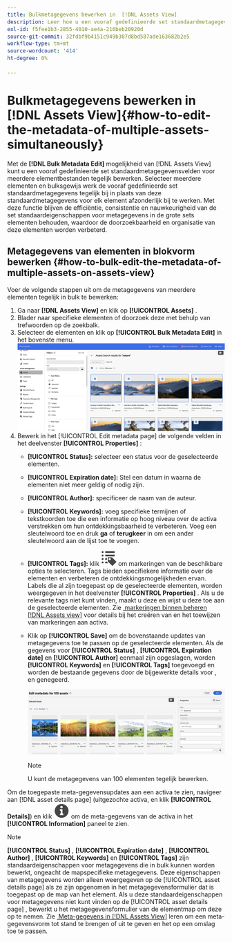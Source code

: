 ```yaml
---
title: Bulkmetagegevens bewerken in  [!DNL Assets View]
description: Leer hoe u een vooraf gedefinieerde set standaardmetagegevensvelden kunt bijwerken voor meerdere middelen die beschikbaar zijn op de [!DNL !] Assets View&rbrack; tegelijkertijd.
exl-id: f5fee1b3-2855-4010-ae4a-216beb20920d
source-git-commit: 32fdbf9b4151c949b307d8bd587ade163682b2e5
workflow-type: tm+mt
source-wordcount: '414'
ht-degree: 0%

---
```


# Bulkmetagegevens bewerken in [!DNL Assets View]{#how-to-edit-the-metadata-of-multiple-assets-simultaneously}

Met de **[!DNL Bulk Metadata Edit]** mogelijkheid van [!DNL Assets View] kunt u een vooraf gedefinieerde set standaardmetagegevensvelden voor meerdere elementbestanden tegelijk bewerken. Selecteer meerdere elementen en bulksgewijs werk de vooraf gedefinieerde set standaardmetagegevens tegelijk bij in plaats van deze standaardmetagegevens voor elk element afzonderlijk bij te werken. Met deze functie blijven de efficiëntie, consistentie en nauwkeurigheid van de set standaardeigenschappen voor metagegevens in de grote sets elementen behouden, waardoor de doorzoekbaarheid en organisatie van deze elementen worden verbeterd.

## Metagegevens van elementen in blokvorm bewerken {#how-to-bulk-edit-the-metadata-of-multiple-assets-on-assets-view}

Voer de volgende stappen uit om de metagegevens van meerdere elementen tegelijk in bulk te bewerken:

1. Ga naar **[!DNL Assets View]** en klik op **[!UICONTROL Assets]** .
1. Blader naar specifieke elementen of doorzoek deze met behulp van trefwoorden op de zoekbalk.
1. Selecteer de elementen en klik op **[!UICONTROL Bulk Metadata Edit]** in het bovenste menu.
   ![&#x200B; bulk-meta-gegeven-geef uit &#x200B;](/help/assets/assets/bulk-metadata-edit1.png)
1. Bewerk in het [!UICONTROL Edit metadata page] de volgende velden in het deelvenster **[!UICONTROL Properties]** :
   * **[!UICONTROL Status]:** selecteer een status voor de geselecteerde elementen.
   * **[!UICONTROL Expiration date]:** Stel een datum in waarna de elementen niet meer geldig of nodig zijn.
   * **[!UICONTROL Author]:** specificeer de naam van de auteur.
   * **[!UICONTROL Keywords]:** voeg specifieke termijnen of tekstkoorden toe die een informatie op hoog niveau over de activa verstrekken om hun ontdekkingsbaarheid te verbeteren. Voeg een sleutelwoord toe en druk **ga** of **terugkeer** in om een ander sleutelwoord aan de lijst toe te voegen.
   * **[!UICONTROL Tags]:** klik ![&#x200B; bulkmeta-gegevens uitgeven &#x200B;](/help/assets/assets/tags-icon.svg) om markeringen van de beschikbare opties te selecteren. Tags bieden specifiekere informatie over de elementen en verbeteren de ontdekkingsmogelijkheden ervan. Labels die al zijn toegepast op de geselecteerde elementen, worden weergegeven in het deelvenster **[!UICONTROL Properties]** . Als u de relevante tags niet kunt vinden, maakt u deze en wijst u deze toe aan de geselecteerde elementen. Zie [&#x200B; markeringen binnen beheren  [!DNL Assets view]](/help/assets/tagging-management-assets-view.md) voor details bij het creëren van en het toewijzen van markeringen aan activa.
   * Klik op **[!UICONTROL Save]** om de bovenstaande updates van metagegevens toe te passen op de geselecteerde elementen. Als de gegevens voor **[!UICONTROL Status]** , **[!UICONTROL Expiration date]** en **[!UICONTROL Author]** eenmaal zijn opgeslagen, worden **[!UICONTROL Keywords]** en **[!UICONTROL Tags]** toegevoegd en worden de bestaande gegevens door de bijgewerkte details voor  ,  en  genegeerd.

     ![&#x200B; sparen-bulk-meta-gegeven-geef-eigenschappen uit &#x200B;](/help/assets/assets/save-bulk-metadata-edit-properties2.png)

     >[!NOTE]
     >
     >U kunt de metagegevens van 100 elementen tegelijk bewerken.

Om de toegepaste meta-gegevensupdates aan een activa te zien, navigeer aan [!DNL asset details page] (uitgezochte activa, en klik **[!UICONTROL Details]**) en klik ![&#x200B; bulkmeta-gegevens uitgeven &#x200B;](/help/assets/assets/info-icon-solid-black.svg) om de meta-gegevens van de activa in het **[!UICONTROL Information]** paneel te zien.

>[!NOTE]
>
>**[!UICONTROL Status]** , **[!UICONTROL Expiration date]** , **[!UICONTROL Author]** , **[!UICONTROL Keywords]** en **[!UICONTROL Tags]** zijn standaardeigenschappen voor metagegevens die in bulk kunnen worden bewerkt, ongeacht de mapspecifieke metagegevens. Deze eigenschappen van metagegevens worden alleen weergegeven op de [!UICONTROL asset details page] als ze zijn opgenomen in het metagegevensformulier dat is toegepast op de map van het element. Als u deze standaardeigenschappen voor metagegevens niet kunt vinden op de [!UICONTROL asset details page] , bewerkt u het metagegevensformulier van de elementmap om deze op te nemen. Zie [&#x200B; Meta-gegevens in  [!DNL Assets View]](/help/assets/metadata-assets-view.md) leren om een meta-gegevensvorm tot stand te brengen of uit te geven en het op een omslag toe te passen.

